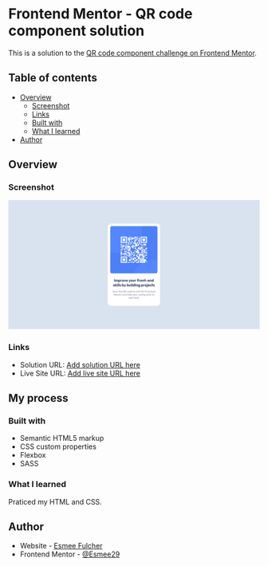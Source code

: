 # Frontend Mentor - QR code component solution

This is a solution to the [QR code component challenge on Frontend Mentor](https://www.frontendmentor.io/challenges/qr-code-component-iux_sIO_H).

## Table of contents

- [Overview](#overview)
  - [Screenshot](#screenshot)
  - [Links](#links)
  - [Built with](#built-with)
  - [What I learned](#what-i-learned)
- [Author](#author)

## Overview

### Screenshot

![Design preview for the QR code component coding challenge](./design/QR-Code-ScreenShot.png)

### Links

- Solution URL: [Add solution URL here](https://your-solution-url.com)
- Live Site URL: [Add live site URL here](https://your-live-site-url.com)

## My process

### Built with

- Semantic HTML5 markup
- CSS custom properties
- Flexbox
- SASS

### What I learned

Praticed my HTML and CSS.

## Author

- Website - [Esmee Fulcher](https://esmeefulcher.co.uk/)
- Frontend Mentor - [@Esmee29](https://www.frontendmentor.io/profile/Esmee29)
